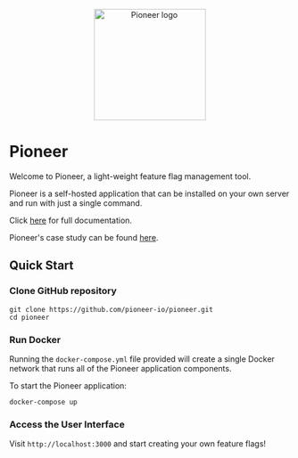 <p align="center">
    <img src="https://user-images.githubusercontent.com/56378698/127357452-1b57af9c-be5a-42ff-aecb-bd2e2c006716.png" alt="Pioneer logo" width="200" height="200">
</p>

# Pioneer

Welcome to Pioneer, a light-weight feature flag management tool.

Pioneer is a self-hosted application that can be installed on your own server and run with just a single command.

Click [here](https://pioneer-io.github.io/documentation/) for full documentation.

Pioneer's case study can be found [here](https://pioneer-io.github.io/).

## Quick Start
### Clone GitHub repository
```
git clone https://github.com/pioneer-io/pioneer.git
cd pioneer
```

### Run Docker
Running the `docker-compose.yml` file provided will create a single Docker network that runs all of the Pioneer application components. 

To start the Pioneer application:
```
docker-compose up
```

### Access the User Interface
Visit `http://localhost:3000` and start creating your own feature flags!
